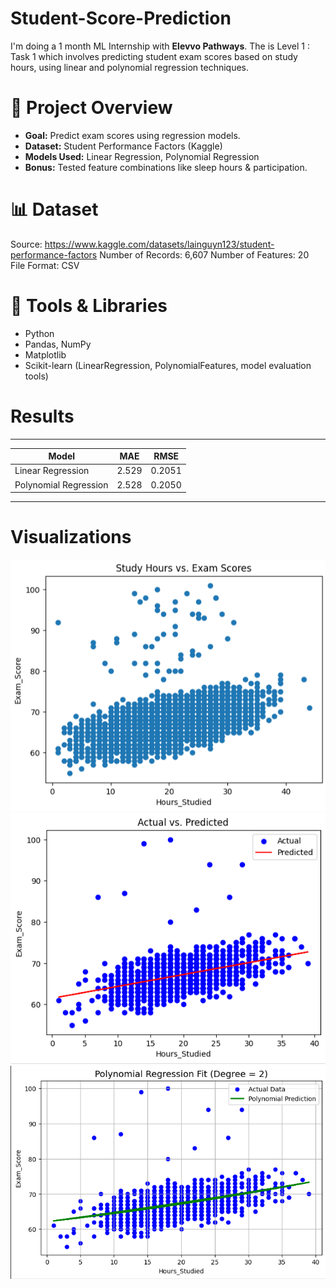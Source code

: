# Student-Score-Prediction
I'm doing a 1 month ML Internship with **Elevvo Pathways**. The is Level 1 : Task 1 which involves predicting student exam scores based on study hours, using linear and polynomial regression techniques.

# 📌 Project Overview
- **Goal:** Predict exam scores using regression models.
- **Dataset:** Student Performance Factors (Kaggle)
- **Models Used:** Linear Regression, Polynomial Regression
- **Bonus:** Tested feature combinations like sleep hours & participation.

# 📊 Dataset
Source: https://www.kaggle.com/datasets/lainguyn123/student-performance-factors
Number of Records: 6,607
Number of Features: 20
File Format: CSV

# 🧠 Tools & Libraries
- Python
- Pandas, NumPy
- Matplotlib
- Scikit-learn (LinearRegression, PolynomialFeatures, model evaluation tools)


# Results
------------------------------------------
| Model                 | MAE   | RMSE   |
|-----------------------|-------|--------|
| Linear Regression     | 2.529 | 0.2051 |
| Polynomial Regression | 2.528 | 0.2050 |
------------------------------------------

# Visualizations
![plot](visual1.png)       ![plot](visual2.png)       ![plot](visual3.png)
